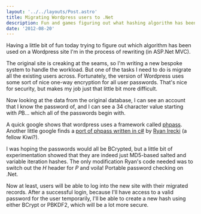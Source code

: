 ```yaml
---
layout: '../../layouts/Post.astro'
title: Migrating Wordpress users to .Net
description: Fun and games figuring out what hashing algorithm has been used so I can migrate users with their credentials intact
date: '2012-08-20'
---
```


Having a little bit of fun today trying to figure out which algorithm has been used on a Wordpress site I'm in the process of rewriting (in ASP.Net MVC).

The original site is creaking at the seams, so I'm writing a new bespoke system to handle the workload. But one of the tasks I need to do is migrate all the existing users across. Fortunately, the version of Wordpress uses some sort of nice one-way encryption for all user passwords. That's nice for security, but makes my job just that little bit more difficult.

Now looking at the data from the original database, I can see an account that I know the password of, and I can see a 34 character value starting with $P$B...  which all of the passwords begin with.

A quick google shows that wordpress uses a framework called <a href="http://www.openwall.com/phpass/" rel="nofollow">phpass</a>. Another little google finds a <a href="https://www.phpbb.com/community/viewtopic.php?f=71&amp;t=1771165" rel="nofollow">port of phpass written in c#</a> by <a href="http://www.digilitepc.net/" rel="nofollow">Ryan Irecki</a> (a fellow Kiwi?).

I was hoping the passwords would all be BCrypted, but a little bit of experimentation showed that they are indeed just MD5-based salted and variable iteration hashes. The only modification Ryan's code needed was to switch out the $H$ header for $P$ and voila! Portable password checking on .Net.

Now at least, users will be able to log into the new site with their migrated records. After a successful login, because I'll have access to a valid password for the user temporarily, I'll be able to create a new hash using either BCrypt or PBKDF2, which will be a lot more secure.
